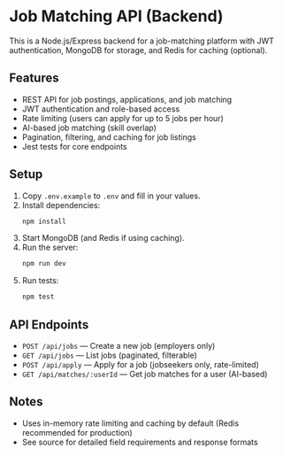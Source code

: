 # Job Matching API (Backend)

This is a Node.js/Express backend for a job-matching platform with JWT authentication, MongoDB for storage, and Redis for caching (optional).

## Features
- REST API for job postings, applications, and job matching
- JWT authentication and role-based access
- Rate limiting (users can apply for up to 5 jobs per hour)
- AI-based job matching (skill overlap)
- Pagination, filtering, and caching for job listings
- Jest tests for core endpoints

## Setup
1. Copy `.env.example` to `.env` and fill in your values.
2. Install dependencies:
   ```sh
   npm install
   ```
3. Start MongoDB (and Redis if using caching).
4. Run the server:
   ```sh
   npm run dev
   ```
5. Run tests:
   ```sh
   npm test
   ```

## API Endpoints
- `POST /api/jobs` — Create a new job (employers only)
- `GET /api/jobs` — List jobs (paginated, filterable)
- `POST /api/apply` — Apply for a job (jobseekers only, rate-limited)
- `GET /api/matches/:userId` — Get job matches for a user (AI-based)

## Notes
- Uses in-memory rate limiting and caching by default (Redis recommended for production)
- See source for detailed field requirements and response formats
